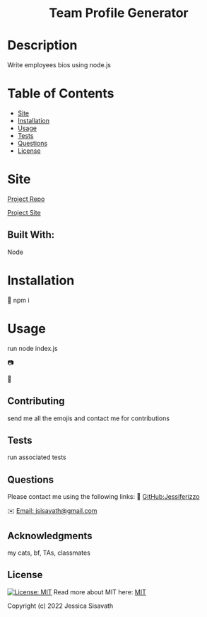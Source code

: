 <h1 align="center"> Team Profile Generator </h1>

  # Description
  Write employees bios using node.js
  
  # Table of Contents
  * [Site](#site)
  * [Installation](#installation)
  * [Usage](#usage)
  * [Tests](#tests)
  * [Questions](#questions)
  * [License](#license)
  
  # Site 
  [Project Repo](https://github.com/Jessiferizzo/Team-Profile-Generator.git)

  [Project Site](https://jessiferizzo.github.io/Team-Profile-Generator/)

  ## Built With:
  Node
  
  # Installation
  💾 
  npm i 
  
  # Usage
  run node index.js

  📷
  
  🎥
  
  ## Contributing
  send me all the emojis and contact me for contributions
  
  ## Tests
  run associated tests 
  
  ## Questions
  Please contact me using the following links:
  👋 [GitHub:Jessiferizzo](https://github.com/jessiferizzo)
  
  ✉️ [Email: jsisavath@gmail.com](mailto:jsisavath@gmail.com) 

  ## Acknowledgments
  my cats, bf, TAs, classmates

  ## License
  [![License: MIT](https://img.shields.io/badge/License-MIT-green.svg)](https://opensource.org/licenses/MIT)
  Read more about MIT here:
  [MIT](https://opensource.org/licenses/MIT)

  Copyright (c) 2022 Jessica Sisavath
